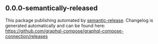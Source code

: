 ## 0.0.0-semantically-released

This package publishing automated by [semantic-release](https://github.com/semantic-release/semantic-release). Changelog is generated automatically and can be found here: https://github.com/graphql-compose/graphql-compose-connection/releases
